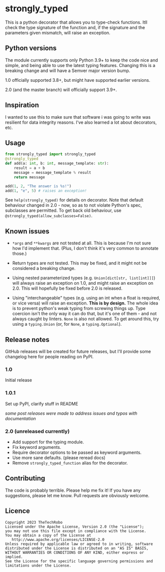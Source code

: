 # strongly_typed

This is a python decorator that allows you to type-check functions. Itll check the type signature of the function and, if the signature and the parameters given mismatch, will raise an exception.

## Python versions
The module currently supports only Python 3.9+ to keep the code nice and simple, and being able to use the latest typing features. Changing this is a breaking change and will have a Semver major version bump.

1.0 officially supported 3.8+, but might have supported earlier versions.

2.0 (and the master branch) will officially support 3.9+.

## Inspiration
I wanted to use this to make sure that software i was going to write was resilient for data integrity reasons. I've also learned a lot about decorators, etc.

## Usage

```python
from strongly_typed import strongly_typed
@strongly_typed
def add(a: int, b: int, message_template: str):
    result = a + b
    message = message_template % result
    return message

add(1, 2, "The answer is %s!")
add(1, "e", 5) # raises an exception!
```

See `help(strongly_typed)` for details on decorator. Note that default behaviour changed in 2.0 - now, so as to not violate Python's spec, subclasses are permitted. To get back old behaviour, use `@strongly_typed(allow_subclasses=False)`.

## Known issues
- `*args` and `**kwargs` are not tested at all. This is because I'm not sure how I'd implement that. (Plus, I don't think it's very common to annotate those.)

- Return types are not tested. This may be fixed, and it might not be considered a breaking change.

- Using nested parameterized types (e.g. `Union[dict[str, list[int]]]`) will always raise an exception on 1.0, and might raise an exception on 2.0. This will hopefully be fixed before 2.0 is released.

- Using "interchangeable" types (e.g. using an int when a float is required, or vice versa) will raise an exception. **This is by design.** The whole idea is to prevent python's weak typing from screwing things up. Type coercion isn't the only way it can do that, but it's one of them - and not always caught by linters. `None` is also not allowed. To get around this, try using a `typing.Union` (or, for `None`, a `typing.Optional`).

## Release notes
GitHub releases will be created for future releases, but I'll provide some changelog here for people reading on PyPI.

### 1.0
Initial release

### 1.0.1
Set up PyPI, clarify stuff in README

*some post releases were made to address issues and typos with documentation*

### 2.0 (unreleased currently)
- Add support for the typing module.
- Fix keyword arguments.
- Require decorator options to be passed as keyword arguments.
- Use more sane defaults. (please reread docs)
- Remove `strongly_typed_function` alias for the decorator.

## Contributing
The code is probably terrible. Please help me fix it! If you have any suggestions, please let me know. Pull requests are obviously welcome.

## Licence

```
Copyright 2023 TheTechRobo
Licensed under the Apache License, Version 2.0 (the "License");
you may not use this file except in compliance with the License.
You may obtain a copy of the License at
   http://www.apache.org/licenses/LICENSE-2.0
Unless required by applicable law or agreed to in writing, software
distributed under the License is distributed on an "AS IS" BASIS,
WITHOUT WARRANTIES OR CONDITIONS OF ANY KIND, either express or implied.
See the License for the specific language governing permissions and
limitations under the License.
```
